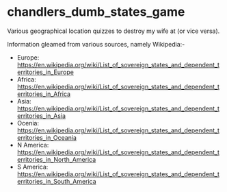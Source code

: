 # chandlers_dumb_states_game
Various geographical location quizzes to destroy my wife at (or vice versa).


Information gleamed from various sources, namely Wikipedia:-

+ Europe: https://en.wikipedia.org/wiki/List_of_sovereign_states_and_dependent_territories_in_Europe
+ Africa: https://en.wikipedia.org/wiki/List_of_sovereign_states_and_dependent_territories_in_Africa
+ Asia: https://en.wikipedia.org/wiki/List_of_sovereign_states_and_dependent_territories_in_Asia
+ Ocenia: https://en.wikipedia.org/wiki/List_of_sovereign_states_and_dependent_territories_in_Oceania
+ N America: https://en.wikipedia.org/wiki/List_of_sovereign_states_and_dependent_territories_in_North_America
+ S America: https://en.wikipedia.org/wiki/List_of_sovereign_states_and_dependent_territories_in_South_America
